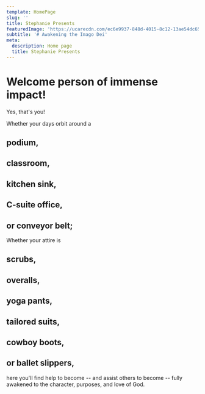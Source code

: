 ```yaml
---
template: HomePage
slug: ''
title: Stephanie Presents
featuredImage: 'https://ucarecdn.com/ec6e9937-848d-4015-8c12-13ae54dc6584/'
subtitle: '# Awakening the Imago Dei'
meta:
  description: Home page
  title: Stephanie Presents
---
```

# Welcome person of immense impact!

Yes, that's you! 

Whether your days orbit around a

## podium,

## classroom,

## kitchen sink,

## C-suite office,

## or conveyor belt;

Whether your attire is

## scrubs,

## overalls,

## yoga pants,

## tailored suits,

## cowboy boots,

## or ballet slippers,

here you'll find help to become -- and assist others to become -- fully awakened to the character, purposes, and love of God. 



## 

## 

##
